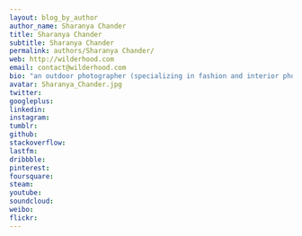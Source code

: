```yaml
---
layout: blog_by_author
author_name: Sharanya Chander
title: Sharanya Chander
subtitle: Sharanya Chander
permalink: authors/Sharanya Chander/
web: http://wilderhood.com
email: contact@wilderhood.com
bio: "an outdoor photographer (specializing in fashion and interior photography), Wildlife enthusiast and avid traveller"
avatar: Sharanya_Chander.jpg
twitter: 
googleplus:
linkedin:
instagram:
tumblr:
github:
stackoverflow:
lastfm:
dribbble:
pinterest:
foursquare:
steam:
youtube:
soundcloud:
weibo:
flickr:
---
```

